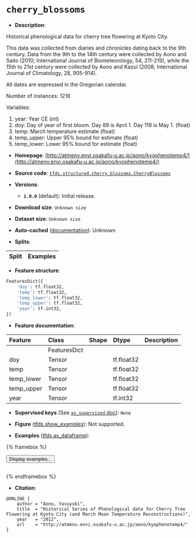 <div itemscope itemtype="http://schema.org/Dataset">
  <div itemscope itemprop="includedInDataCatalog" itemtype="http://schema.org/DataCatalog">
    <meta itemprop="name" content="TensorFlow Datasets" />
  </div>
  <meta itemprop="name" content="cherry_blossoms" />
  <meta itemprop="description" content="Historical phenological data for cherry tree flowering at Kyoto City.&#10;&#10;This data was collected from diaries and chronicles dating back to the 9th&#10;century. Data from the 9th to the 14th century were collected by Aono and Saito&#10;(2010;  International Journal of Biometeorology, 54, 211-219), while the 15th&#10;to 21st  century were collected by Aono and Kazui (2008; International Journal&#10;of  Climatology, 28, 905-914).&#10;&#10;All dates are expressed in the Gregorian calendar.&#10;&#10;&#10;Number of instances: 1216&#10;&#10;Variables:&#10;&#10;1. year: Year CE  (int)&#10;2. doy: Day of year of first bloom. Day 89 is April 1. Day 119 is May 1. (float)&#10;3. temp: March temperature estimate (float)&#10;4. temp_upper: Upper 95% bound for estimate (float)&#10;5. temp_lower: Lower 95% bound for estimate (float)&#10;&#10;To use this dataset:&#10;&#10;```python&#10;import tensorflow_datasets as tfds&#10;&#10;ds = tfds.load(&#x27;cherry_blossoms&#x27;, split=&#x27;train&#x27;)&#10;for ex in ds.take(4):&#10;  print(ex)&#10;```&#10;&#10;See [the guide](https://www.tensorflow.org/datasets/overview) for more&#10;informations on [tensorflow_datasets](https://www.tensorflow.org/datasets).&#10;&#10;" />
  <meta itemprop="url" content="https://www.tensorflow.org/datasets/catalog/cherry_blossoms" />
  <meta itemprop="sameAs" content="http://atmenv.envi.osakafu-u.ac.jp/aono/kyophenotemp4/" />
  <meta itemprop="citation" content="@ONLINE {&#10;    author = &quot;Aono, Yasuyuki&quot;,&#10;    title  = &quot;Historical Series of Phenological data for Cherry Tree Flowering at Kyoto City (and March Mean Temperature Reconstructions)&quot;,&#10;    year   = &quot;2012&quot;,&#10;    url    = &quot;http://atmenv.envi.osakafu-u.ac.jp/aono/kyophenotemp4/&quot;&#10;}" />
</div>

# `cherry_blossoms`


*   **Description**:

Historical phenological data for cherry tree flowering at Kyoto City.

This data was collected from diaries and chronicles dating back to the 9th
century. Data from the 9th to the 14th century were collected by Aono and Saito
(2010; International Journal of Biometeorology, 54, 211-219), while the 15th to
21st century were collected by Aono and Kazui (2008; International Journal of
Climatology, 28, 905-914).

All dates are expressed in the Gregorian calendar.

Number of instances: 1216

Variables:

1.  year: Year CE (int)
2.  doy: Day of year of first bloom. Day 89 is April 1. Day 119 is May 1.
    (float)
3.  temp: March temperature estimate (float)
4.  temp_upper: Upper 95% bound for estimate (float)
5.  temp_lower: Lower 95% bound for estimate (float)

*   **Homepage**:
    [http://atmenv.envi.osakafu-u.ac.jp/aono/kyophenotemp4/](http://atmenv.envi.osakafu-u.ac.jp/aono/kyophenotemp4/)

*   **Source code**:
    [`tfds.structured.cherry_blossoms.CherryBlossoms`](https://github.com/tensorflow/datasets/tree/master/tensorflow_datasets/structured/cherry_blossoms/cherry_blossoms.py)

*   **Versions**:

    *   **`1.0.0`** (default): Initial release.

*   **Download size**: `Unknown size`

*   **Dataset size**: `Unknown size`

*   **Auto-cached**
    ([documentation](https://www.tensorflow.org/datasets/performances#auto-caching)):
    Unknown

*   **Splits**:

Split | Examples
:---- | -------:

*   **Feature structure**:

```python
FeaturesDict({
    'doy': tf.float32,
    'temp': tf.float32,
    'temp_lower': tf.float32,
    'temp_upper': tf.float32,
    'year': tf.int32,
})
```

*   **Feature documentation**:

Feature    | Class        | Shape | Dtype      | Description
:--------- | :----------- | :---- | :--------- | :----------
           | FeaturesDict |       |            |
doy        | Tensor       |       | tf.float32 |
temp       | Tensor       |       | tf.float32 |
temp_lower | Tensor       |       | tf.float32 |
temp_upper | Tensor       |       | tf.float32 |
year       | Tensor       |       | tf.int32   |

*   **Supervised keys** (See
    [`as_supervised` doc](https://www.tensorflow.org/datasets/api_docs/python/tfds/load#args)):
    `None`

*   **Figure**
    ([tfds.show_examples](https://www.tensorflow.org/datasets/api_docs/python/tfds/visualization/show_examples)):
    Not supported.

*   **Examples**
    ([tfds.as_dataframe](https://www.tensorflow.org/datasets/api_docs/python/tfds/as_dataframe)):

<!-- mdformat off(HTML should not be auto-formatted) -->

{% framebox %}

<button id="displaydataframe">Display examples...</button>
<div id="dataframecontent" style="overflow-x:auto"></div>
<script>
const url = "https://storage.googleapis.com/tfds-data/visualization/dataframe/cherry_blossoms-1.0.0.html";
const dataButton = document.getElementById('displaydataframe');
dataButton.addEventListener('click', async () => {
  // Disable the button after clicking (dataframe loaded only once).
  dataButton.disabled = true;

  const contentPane = document.getElementById('dataframecontent');
  try {
    const response = await fetch(url);
    // Error response codes don't throw an error, so force an error to show
    // the error message.
    if (!response.ok) throw Error(response.statusText);

    const data = await response.text();
    contentPane.innerHTML = data;
  } catch (e) {
    contentPane.innerHTML =
        'Error loading examples. If the error persist, please open '
        + 'a new issue.';
  }
});
</script>

{% endframebox %}

<!-- mdformat on -->

*   **Citation**:

```
@ONLINE {
    author = "Aono, Yasuyuki",
    title  = "Historical Series of Phenological data for Cherry Tree Flowering at Kyoto City (and March Mean Temperature Reconstructions)",
    year   = "2012",
    url    = "http://atmenv.envi.osakafu-u.ac.jp/aono/kyophenotemp4/"
}
```

